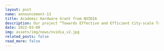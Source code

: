 ```yaml
---
layout: post
name: announcement-13
title: Academic Hardware Grant from NVIDIA
description: Our project “Towards Effective and Efficient City-scale Traffic Reconstruction” has received the academic hardware grant by NVIDIA. Thanks, NVIDIA!
date: 2022-03-09
img: assets/img/news/nvidia_v2.jpg 
related_posts: false
read_more: false 
---
```

